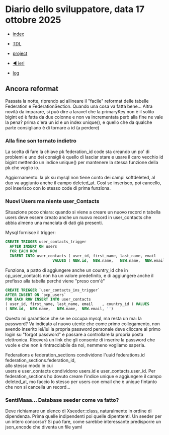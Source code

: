 # Diario dello sviluppatore, data 17 ottobre 2025

* [index](../index.md)

* [TDL](../TDL.md)
* [project](https://github.com/users/mrai64/projects/1)
* [◀️ ieri](./2025-10-16_IT.md)
* [log](/storage/logs/laravel.log)

## Ancora reformat

Passata la notte, riprendo ad allineare il "facile" reformat delle tabelle
Federation e FederationSection. Quando una cosa va fatta bene...
Altra novità da imparare, si può dire a laravel che la primaryKey
non è il solito bigint ed è fatta da due colonne e non va incrementata
però alla fine ne vale la pena?
prima c'era un id e un index unique(),
e quello che da qualche parte consigliano è di tornare a id (a perdere)

### Alla fine son tornato indietro

La scelta di fare la chiave pk federation_id code sta creando
un po' di problemi e uno dei consigli è quello di lasciar stare
e usare il caro vecchio id bigint mettendo un indice
unique() per mantenere la stessa funzione della pk che voglio io.

Aggiornamento: la pk su mysql non tiene conto dei campi softdeleted,
al duo va aggiunto anche il campo deleted_at. Così se inserisco,
poi cancello, poi inserisco con lo stesso code di prima funziona.

### Nuovi Users ma niente user_Contacts

Situazione poco chiara: quando si viene a creare un
nuovo record n tabella users deve essere creato anche un nuovo record
in user_contacts che abbia almeno una manciata di dati già presenti.

Mysql fornisce il trigger:

```sql
CREATE TRIGGER user_contacts_trigger
  AFTER INSERT ON users
  FOR EACH ROW 
  INSERT INTO user_contacts ( user_id, first_name, last_name, email    ) 
                     VALUES ( NEW.id,  NEW.name,   NEW.name,  NEW.email);

```

Funziona, a patto di aggiungere anche un country_id che in cp_user_contacts non
ha un valore predefinito, e di aggiungere anche il prefisso alla tabella perché
viene "preso com'è"

```sql
CREATE TRIGGER `user_contacts_ins_trigger` 
AFTER INSERT ON `pcp_users` 
FOR EACH ROW INSERT INTO user_contacts 
( user_id, first_name, last_name, email    , country_id ) VALUES 
( NEW.id,  NEW.name,   NEW.name,  NEW.email, '')
```

Questo mi garantisce che se ne occupa mysql, ma resta un ma:
la password? Va indicato al nuovo utente che come primo collegamento,
non avendo inserito lei/lui la propria password personale deve cliccare
al primo login su "forgot password" e passare a controllare
la propria posta elettronica. Riceverà un link che gli consente
di inserire la password che vuole e che non è rintracciabile
da noi, nemmeno vogliamo saperla.

Federations e federation_sections condividono l'uuid federations.id federation_sections.federation_id,  
allo stesso modo in cui  
users e user_contacts condividono users.id e user_contacts.user_id.
Per federation_sections ho dovuto creare l'indice unique e aggiungere il campo deleted_at,
mo faccio lo stesso per users con email che è unique fintanto che non si cancella un record...


### SentiMaaa... Database seeder come va fatto?

Deve richiamare un elenco di Xseeder::class,
naturalmente in ordine di dipendenza.
Prima quelle indipendenti poi quelle dipenttenti.
Un seeder per un intero concorso?
Si può fare, come sarebbe interessante predisporre
un json_encode che diventa un file yaml
